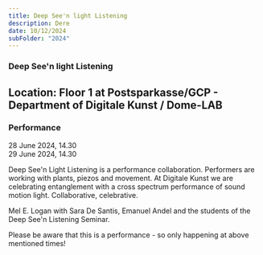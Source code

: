 ```yaml
---
title: Deep See'n light Listening
description: Dere
date: 10/12/2024
subFolder: "2024"
---
```


### Deep See'n light Listening

## Location: Floor 1 at Postsparkasse/GCP - Department of Digitale Kunst / Dome-LAB

### Performance

28 June 2024, 14.30 <br/>
29 June 2024, 14.30

Deep See'n Light Listening is a performance collaboration. Performers are working with plants, piezos and movement. At Digitale Kunst we are celebrating entanglement with a cross spectrum performance of sound motion light. Collaborative, celebrative.

Mel E. Logan with Sara De Santis, Emanuel Andel and the students of the Deep See'n Listening Seminar.

Please be aware that this is a performance - so only happening at above mentioned times!
